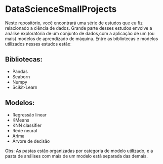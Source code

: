 # DataScienceSmallProjects

Neste repositório, você encontrará uma série de estudos que eu fiz relacionado a ciência de dados. 
Grande parte desses estudos envolve a análise exploratória de um conjunto de dados,com a aplicação de um (ou mais) modelos de aprendizado de máquina.
Entre as bibliotecas e modelos utilizados nesses estudos estão:

## Bibliotecas:
 - Pandas
 - Seaborn
 - Numpy
 - Scikit-Learn
   
## Modelos: 
- Regressão linear
- KMeans
- KNN classifier
- Rede neural
- Arima
- Árvore de decisão

Obs: As pastas estão organizadas por categoria de modelo utilizado, e a pasta de análises com mais de um modelo está separada das demais.
